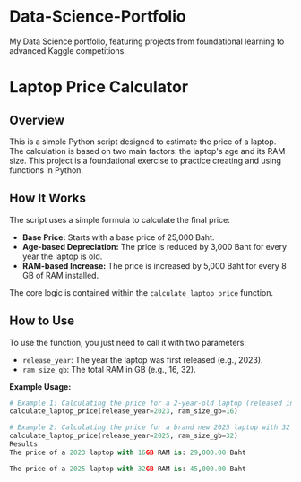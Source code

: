 # Data-Science-Portfolio
My Data Science portfolio, featuring projects from foundational learning to advanced Kaggle competitions.
# Laptop Price Calculator

## Overview
This is a simple Python script designed to estimate the price of a laptop. The calculation is based on two main factors: the laptop's age and its RAM size. This project is a foundational exercise to practice creating and using functions in Python.

## How It Works
The script uses a simple formula to calculate the final price:
- **Base Price:** Starts with a base price of 25,000 Baht.
- **Age-based Depreciation:** The price is reduced by 3,000 Baht for every year the laptop is old.
- **RAM-based Increase:** The price is increased by 5,000 Baht for every 8 GB of RAM installed.

The core logic is contained within the `calculate_laptop_price` function.

## How to Use
To use the function, you just need to call it with two parameters:
- `release_year`: The year the laptop was first released (e.g., 2023).
- `ram_size_gb`: The total RAM in GB (e.g., 16, 32).

**Example Usage:**
```python
# Example 1: Calculating the price for a 2-year-old laptop (released in 2023) with 16 GB of RAM.
calculate_laptop_price(release_year=2023, ram_size_gb=16)

# Example 2: Calculating the price for a brand new 2025 laptop with 32 GB of RAM.
calculate_laptop_price(release_year=2025, ram_size_gb=32)
Results
The price of a 2023 laptop with 16GB RAM is: 29,000.00 Baht

The price of a 2025 laptop with 32GB RAM is: 45,000.00 Baht
